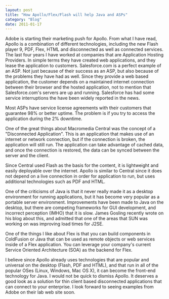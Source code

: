 ```yaml
---
layout: post
title: "How Apollo/Flex/Flash will help Java and ASPs"
category: "Blog"
date: 2011-01-17
---
```



Adobe is starting their marketing push for Apollo. From what I have read, Apollo is a combination of different technologies, including the new Flash player 9, PDF, Flex, HTML and disconnected as well as connected services. The last four years I have worked at companies that are Application Hosting Providers. In simple terms they have created web applications, and they lease the application to customers. Salesforce.com is a perfect example of an ASP. Not just because of their success as an ASP, but also because of the problems they have had as well. Since they provide a web based application, the customer depends on a maintained internet connection between their browser and the hosted application, not to mention that Salesforce.com's servers are up and running. Salesforce has had some service interruptions the have been widely reported in the news.

Most ASPs have service license agreements with their customers that guarantee 98% or better uptime. The problem is if you try to access the application during the 2% downtime.

One of the great things about Macromedia Central was the concept of a "Disconnected Application". This is an application that makes use of an internet or network connection, but if the connection is broken, the application will still run. The application can take advantage of cached data, and once the connection is restored, the data can be synced between the server and the client.

Since Central used Flash as the basis for the content, it is lightweight and easily deployable over the internet. Apollo is similar to Central since it does not depend on a live connection in order for application to run, but uses additional technologies such as PDF and HTML. 

One of the criticisms of Java is that it never really made it as a desktop environment for running applications, but it has become very popular as a portable server environment. Improvements have been made to Java on the desktop, but there are competing frameworks for GUI development, and incorrect perception (IMHO) that it is slow. James Gosling recently wrote on his blog about this, and admitted that one of the areas that SUN was working on was improving load times for J2SE.

One of the things I like about Flex is that you can build components in ColdFusion or Java that can be used as remote objects or web services inside of a Flex application. You can leverage your company's current Service Oriented Architecture (SOA) as the backend for Flex.

I believe since Apollo already uses technologies that are popular and universal on the desktop (Flash, PDF and HTML), and that run in all of the popular OSes (Linux, Windows, Mac OS X), it can become the front-end technology for Java. I would not be quick to dismiss Apollo. It deserves a good look as a solution for thin client based disconnected applications that can connect to your enterprise. I look forward to seeing examples from Adobe on their lab web site soon.